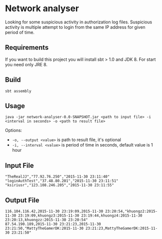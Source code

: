 # Network analyser

Looking for some suspicious activity in authorization log files. Suspicious activity is 
multiple attempt to login from the same IP address for given period of time.

## Requirements 

If you want to build this project you will install sbt > 1.0 and JDK 8. 
For start you need only JRE 8.

## Build

`sbt assembly`

## Usage

`java -jar network-analyser-0.0-SNAPSHOT.jar <path to input file> -i <interval in seconds> -o <path to result file>`

Options:
* `-o, --output <value>` is path to result file, it's optional
* `-i, --interval <value>` is period of time in seconds, default value is 1 hour

## Input File

```csv
"TheRealJJ","77.92.76.250","2015-11-30 23:11:40"
"loginAuthTest","37.48.80.201","2015-11-30 23:11:51"
"ksiriusr","123.108.246.205","2015-11-30 23:11:55"
```

## Output File

```csv
116.104.116.42,2015-11-30 23:19:09,2015-11-30 23:20:54,"khuongz2:2015-11-30 23:19:09,khuongz3:2015-11-30 23:19:44,khuongz4:2015-11-30 23:20:13,khuongzz:2015-11-30 23:20:54"
87.54.190.189,2015-11-30 23:21:23,2015-11-30 23:21:50,"MattyTheGamerDK:2015-11-30 23:21:23,MattyTheGamerDK:2015-11-30 23:21:50"
```


